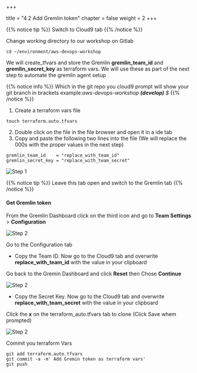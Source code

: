 +++

title = "4.2 Add Gremlin token"
chapter = false
weight = 2
+++


{{% notice tip %}}
Switch to Cloud9 tab
{{% /notice %}}

Change working directory to our workshop on Gitlab 
```
cd ~/environment/aws-devops-workshop
```


We will create_tfvars and store the Gremlin __gremlin_team_id__ and __gremlin_secret_key__ as terraform vars. We will use these as part of the next step to automate the gremlin agent setup

{{% notice info %}}
Which in the git repo you cloud9 prompt will show your git branch in brackets 
example:*aws-devops-workshop __(develop)__ $*
{{% /notice %}}

1. Create a terraform vars file
```
touch terraform.auto.tfvars
```

2. Double click on the file in the file browser and open it in a ide tab 
3. Copy and paste the following two lines into the file (We will replace the 000s with the proper values in the next step)

```
gremlin_team_id    = "replace_with_team_id"
gremlin_secret_key = "replace_with_team_secret"
```

![Step 1](/images/lab4/create_tfvars.png)


{{% notice tip %}}
Leave this tab open and switch to the Gremlin tab
{{% /notice %}}

#### Get Gremlin token 

From the Gremlin Dashboard click on the third icon and go to __Team Settings__ > __Configuration__

![Step 2](/images/lab4/gremlin_team_settings.png)


Go to the Configuration tab

- Copy the Team ID. Now go to the Cloud9 tab and overwrite __replace_with_team_id__ with the value in your clipboard

Go back to the Gremin Dashboard and click __Reset__ then Chose __Continue__

![Step 2](/images/lab4/gremlin_skey.png)

- Copy the Secret Key. Now go to the Cloud9 tab and overwrite __replace_with_team_secret__ with the value in your clipboard

Click the __x__ on the terraform_auto.tfvars tab to clone (Click Save whem prompted)

![Step 2](/images/lab4/c9_save.png)


Commit you terraform Vars
```
git add terraform.auto.tfvars
git commit -a -m' Add Gremin token as terraform vars'
git push
```



